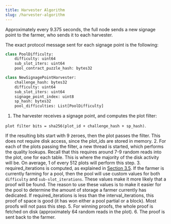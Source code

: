 ```yaml
---
title: Harvester Algorithm
slug: /harvester-algorithm
---
```


Approximately every 9.375 seconds, the full node sends a new signage point to the farmer, who sends it to each harvester.

The exact protocol message sent for each signage point is the following:

```python
class PoolDifficulty:
    difficulty: uint64
    sub_slot_iters: uint64
    pool_contract_puzzle_hash: bytes32

class NewSignagePointHarvester:
    challenge_hash: bytes32
    difficulty: uint64
    sub_slot_iters: uint64
    signage_point_index: uint8
    sp_hash: bytes32
    pool_difficulties: List[PoolDifficulty]
```

1. The harvester receives a signage point, and computes the plot filter:

`plot filter bits = sha256(plot_id + challenge_hash + sp_hash)`.

If the resulting bits start with 9 zeroes, then the plot passes the filter. This does not require disk access, since the plot_ids are stored in memory. 2. For each of the plots passing the filter, a new thread is started, which performs the quality lookups. Recall that this requires around 7-9 random reads into the plot, one for each table. This is where the majority of the disk activity will be. On average, 1 of every 512 plots will perform this step. 3. required_iterations is computed, as explained in [Section 3.5](/consensus/signage_points_and_infusion_points 'Section 3.5: Signage Points and Infusion Points'). If the farmer is currently farming for a pool, then the pool will use custom values for both `difficulty` and `sub-slot_iterations`. These values make it more likely that a proof will be found. The reason to use these values is to make it easier for the pool to determine the amount of storage a farmer currently has dedicated.
If required_iterations is less than the interval_iterations, this proof of space is good (it has won either a pool partial or a block). Most proofs will not pass this step. 5. For winning proofs, the whole proof is fetched on disk (approximately 64 random reads in the plot). 6. The proof is sent back to the farmer.
